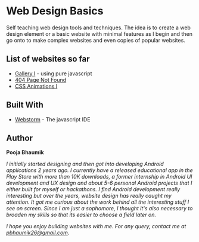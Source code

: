 # Web Design Basics

Self teaching web design tools and techniques. The idea is to create a web design element or a basic website with minimal features as I begin and then go onto to make complex websites and even copies of popular websites.

## List of websites so far
* [Gallery I](https://github.com/PoojaB26/web-design-basics/tree/master/gallery-basics) - using pure javascript
* [404 Page Not Found](https://github.com/PoojaB26/web-design-basics/tree/master/404-page) 
* [CSS Animations I](https://github.com/PoojaB26/web-design-basics/tree/master/animations-plusToEqual)

## Built With

* [Webstorm](https://www.jetbrains.com/webstorm/) - The javascript IDE

## Author

**Pooja Bhaumik** 

*I initially started designing and then got into developing Android applications 2 years ago. I currently have a released educational app in the Play Store with more than 10K downloads, a former internship in Android UI development and UX design and about 5-6 personal Android projects that I either built for myself or hackathons. I find Android development really interesting but over the years, website design has really caught my attention. It got me curious about the work behind all the interesting stuff I see on screen. Since I am just a sophomore, I thought it's also necessary to broaden my skills so that its easier to choose a field later on.*

*I hope you enjoy building websites with me. For any query, contact me at pbhaumik26@gmail.com.*
